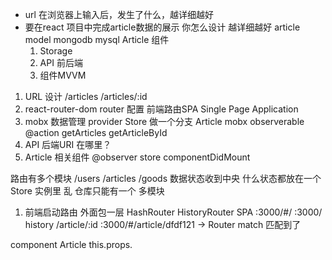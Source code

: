 - url 在浏览器上输入后，发生了什么，越详细越好
- 要在react 项目中完成article数据的展示 你怎么设计 越详细越好
    article model mongodb mysql
    Article 组件 
    1. Storage
    2. API 前后端
    3. 组件MVVM

1. URL 设计
    /articles
    /articles/:id
2. react-router-dom
    router 配置 前端路由SPA  Single Page Application
3. mobx 数据管理
    provider Store 做一个分支 Article
    mobx observerable @action getArticles getArticleById
4. API
    后端URI 在哪里？
5. Article 相关组件 @observer store
    componentDidMount 

路由有多个模块
/users   /articles  /goods
数据状态收到中央 什么状态都放在一个Store 实例里 乱
仓库只能有一个
<Provider store={store}>
</Provider>
多模块 

1. 前端启动路由 
<App/> 外面包一层 HashRouter HistoryRouter SPA
:3000/#/     :3000/   history
/article/:id
:3000/#/article/dfdf121 -> Router match 匹配到了

component Article
this.props.